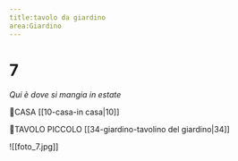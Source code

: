 ```yaml
---
title:tavolo da giardino
area:Giardino
---
```

# 7
_Qui è dove si mangia in estate_

👣CASA [[10-casa-in casa|10]]

👀TAVOLO PICCOLO [[34-giardino-tavolino del giardino|34]]

![[foto_7.jpg]]